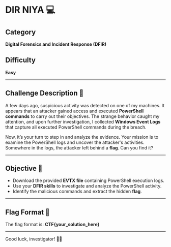 # DIR NIYA 💻

## Category
**Digital Forensics and Incident Response (DFIR)**

## Difficulty
**Easy**

---

## Challenge Description 📄

A few days ago, suspicious activity was detected on one of my machines. It appears that an attacker gained access and executed **PowerShell commands** to carry out their objectives. The strange behavior caught my attention, and upon further investigation, I collected **Windows Event Logs** that capture all executed PowerShell commands during the breach.

Now, it’s your turn to step in and analyze the evidence. Your mission is to examine the PowerShell logs and uncover the attacker's activities. Somewhere in the logs, the attacker left behind a **flag**. Can you find it?

---

## Objective 🎯

- Download the provided **EVTX file** containing PowerShell execution logs.
- Use your **DFIR skills** to investigate and analyze the PowerShell activity.
- Identify the malicious commands and extract the hidden **flag**.

---

## Flag Format 🏁
The flag format is: **CTF{your_solution_here}**

---

Good luck, investigator! 🕵️‍♂️
